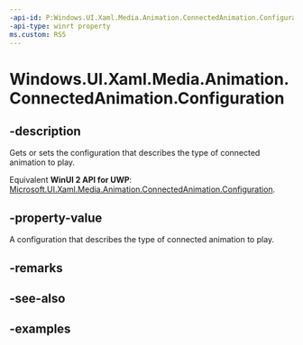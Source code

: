 ```yaml
---
-api-id: P:Windows.UI.Xaml.Media.Animation.ConnectedAnimation.Configuration
-api-type: winrt property
ms.custom: RS5
---
```


<!-- Property syntax.
public ConnectedAnimationConfiguration Configuration { get;  set; }
-->

# Windows.UI.Xaml.Media.Animation.ConnectedAnimation.Configuration

## -description
Gets or sets the configuration that describes the type of connected animation to play.

Equivalent **WinUI 2 API for UWP**: [Microsoft.UI.Xaml.Media.Animation.ConnectedAnimation.Configuration](/windows/winui/api/microsoft.ui.xaml.media.animation.connectedanimation.configuration).

## -property-value

A configuration that describes the type of connected animation to play.

## -remarks

## -see-also

## -examples

